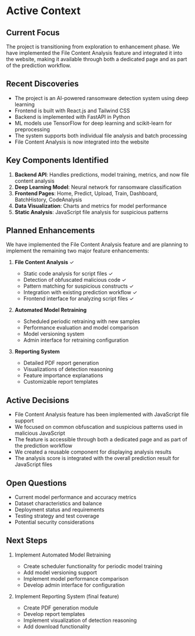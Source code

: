 # Active Context

## Current Focus
The project is transitioning from exploration to enhancement phase. We have implemented the File Content Analysis feature and integrated it into the website, making it available through both a dedicated page and as part of the prediction workflow.

## Recent Discoveries
- The project is an AI-powered ransomware detection system using deep learning
- Frontend is built with React.js and Tailwind CSS
- Backend is implemented with FastAPI in Python
- ML models use TensorFlow for deep learning and scikit-learn for preprocessing
- The system supports both individual file analysis and batch processing
- File Content Analysis is now integrated into the website

## Key Components Identified
1. **Backend API**: Handles predictions, model training, metrics, and now file content analysis
2. **Deep Learning Model**: Neural network for ransomware classification
3. **Frontend Pages**: Home, Predict, Upload, Train, Dashboard, BatchHistory, CodeAnalysis
4. **Data Visualization**: Charts and metrics for model performance
5. **Static Analysis**: JavaScript file analysis for suspicious patterns

## Planned Enhancements
We have implemented the File Content Analysis feature and are planning to implement the remaining two major feature enhancements:

1. **File Content Analysis** ✓
   - Static code analysis for script files ✓
   - Detection of obfuscated malicious code ✓
   - Pattern matching for suspicious constructs ✓
   - Integration with existing prediction workflow ✓
   - Frontend interface for analyzing script files ✓

2. **Automated Model Retraining**
   - Scheduled periodic retraining with new samples
   - Performance evaluation and model comparison
   - Model versioning system
   - Admin interface for retraining configuration

3. **Reporting System**
   - Detailed PDF report generation
   - Visualizations of detection reasoning
   - Feature importance explanations
   - Customizable report templates

## Active Decisions
- File Content Analysis feature has been implemented with JavaScript file support
- We focused on common obfuscation and suspicious patterns used in malicious JavaScript
- The feature is accessible through both a dedicated page and as part of the prediction workflow
- We created a reusable component for displaying analysis results
- The analysis score is integrated with the overall prediction result for JavaScript files

## Open Questions
- Current model performance and accuracy metrics
- Dataset characteristics and balance
- Deployment status and requirements
- Testing strategy and test coverage
- Potential security considerations

## Next Steps
1. Implement Automated Model Retraining
   - Create scheduler functionality for periodic model training
   - Add model versioning support
   - Implement model performance comparison
   - Develop admin interface for configuration

2. Implement Reporting System (final feature)
   - Create PDF generation module
   - Develop report templates
   - Implement visualization of detection reasoning
   - Add download functionality 